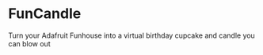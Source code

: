 # FunCandle
Turn your Adafruit Funhouse into a virtual birthday cupcake and candle you can blow out
